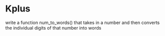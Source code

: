# Kplus
write a function num_to_words() that takes in a number and then converts the individual digits of that number into words
